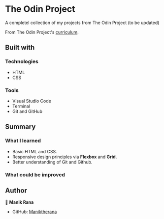 # The Odin Project

A completel collection of my projects from The Odin Project (to be updated)

From The Odin Project's [curriculum](https://www.theodinproject.com/).

## Built with

### Technologies

* HTML
* CSS

### Tools

* Visual Studio Code
* Terminal
* Git and GitHub
## Summary

### What I learned

* Basic HTML and CSS.
* Responsive design principles via **Flexbox** and **Grid**.
* Better understanding of Git and Github.

### What could be improved


## Author

👤 **Manik Rana**
* GitHub: [Maniktherana](https://github.com/Maniktherana)
